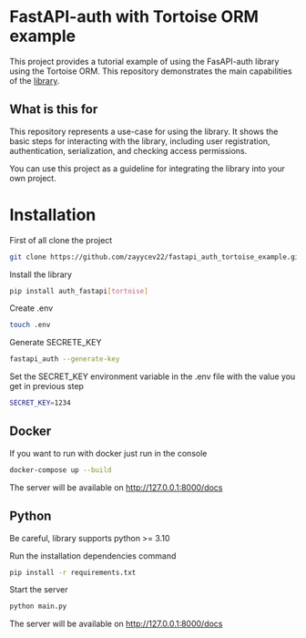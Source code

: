 # FastAPI-auth with Tortoise ORM example

This project provides a tutorial example of using the FasAPI-auth library using the Tortoise ORM.
This repository demonstrates the main capabilities of the [library](https://github.com/zayycev22/fastapi-auth).

## What is this for

This repository represents a use-case for using the library.
It shows the basic steps for interacting with the library, including user registration, authentication, serialization,
and checking access permissions.

You can use this project as a guideline for integrating the library into your own project.

# Installation

First of all clone the project

```bash
git clone https://github.com/zayycev22/fastapi_auth_tortoise_example.git
```

Install the library

```bash
pip install auth_fastapi[tortoise]
```

Create .env

```bash
touch .env
```

Generate SECRETE_KEY

```bash
fastapi_auth --generate-key
```

Set the SECRET_KEY environment variable in the .env file with the value you get in previous step

```bash
SECRET_KEY=1234
```

## Docker

If you want to run with docker just run in the console

```bash
docker-compose up --build
```

The server will be available on http://127.0.0.1:8000/docs

## Python

Be careful, library supports python >= 3.10

Run the installation dependencies command

```bash
pip install -r requirements.txt
```

Start the server

```bash
python main.py
```

The server will be available on http://127.0.0.1:8000/docs